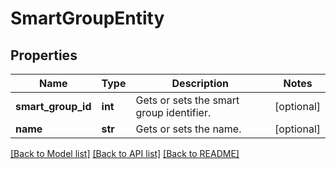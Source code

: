 # SmartGroupEntity

## Properties
Name | Type | Description | Notes
------------ | ------------- | ------------- | -------------
**smart_group_id** | **int** | Gets or sets the smart group identifier. | [optional] 
**name** | **str** | Gets or sets the name. | [optional] 

[[Back to Model list]](../README.md#documentation-for-models) [[Back to API list]](../README.md#documentation-for-api-endpoints) [[Back to README]](../README.md)


